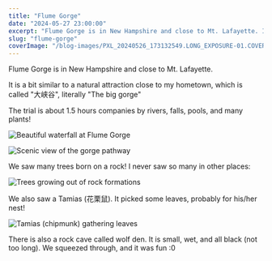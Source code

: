 ```yaml
---
title: "Flume Gorge"
date: "2024-05-27 23:00:00"
excerpt: "Flume Gorge is in New Hampshire and close to Mt. Lafayette. It is a bit similar to a natural attraction close to my hometown, which is called \"大峡谷\", literally \"The big gorge\""
slug: "flume-gorge"
coverImage: "/blog-images/PXL_20240526_173132549.LONG_EXPOSURE-01.COVER_-1-769x1024.jpg"
---
```


Flume Gorge is in New Hampshire and close to Mt. Lafayette.

It is a bit similar to a natural attraction close to my hometown, which is called "大峡谷", literally "The big gorge"

The trial is about 1.5 hours companies by rivers, falls, pools, and many plants!

![Beautiful waterfall at Flume Gorge](https://zhangj.ing/wp-content/uploads/2024/05/PXL_20240526_173132549.LONG_EXPOSURE-01.COVER_-1-769x1024.jpg)

![Scenic view of the gorge pathway](https://zhangj.ing/wp-content/uploads/2024/05/PXL_20240526_181532297-769x1024.jpg)

We saw many trees born on a rock! I never saw so many in other places:

![Trees growing out of rock formations](https://zhangj.ing/wp-content/uploads/2024/05/PXL_20240526_183308000-769x1024.jpg)

We also saw a Tamias (花栗鼠). It picked some leaves, probably for his/her nest!

![Tamias (chipmunk) gathering leaves](https://zhangj.ing/wp-content/uploads/2024/05/PXL_20240526_180813561-769x1024.jpg)

There is also a rock cave called wolf den. It is small, wet, and all black (not too long). We squeezed through, and it was fun :0
